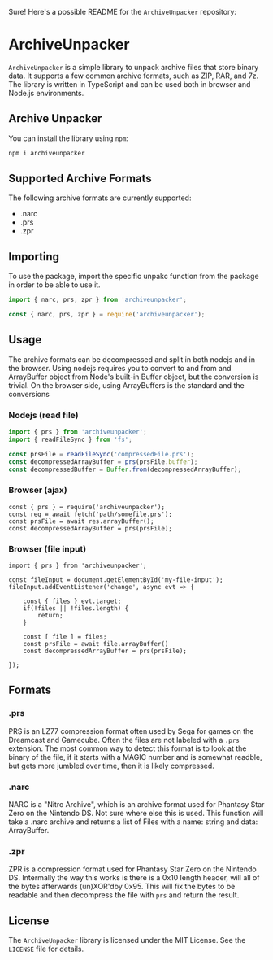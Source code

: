 Sure! Here's a possible README for the `ArchiveUnpacker` repository:

# ArchiveUnpacker

`ArchiveUnpacker` is a simple library to unpack archive files that store binary data. It supports a few common archive formats, such as ZIP, RAR, and 7z. The library is written in TypeScript and can be used both in browser and Node.js environments.

## Archive Unpacker

You can install the library using `npm`:

```sh
npm i archiveunpacker
```

## Supported Archive Formats

The following archive formats are currently supported:

- .narc
- .prs
- .zpr

## Importing

To use the package, import the specific unpakc function from the package in order to be able to use it.

```javascript
import { narc, prs, zpr } from 'archiveunpacker';
```


```javascript
const { narc, prs, zpr } = require('archiveunpacker');
```

## Usage

The archive formats can be decompressed and split in both nodejs and in the browser. Using nodejs requires you to convert to and from and ArrayBuffer object from Node's built-in Buffer object, but the conversion is trivial. On the browser side, using ArrayBuffers is the standard and the conversions 

### Nodejs (read file)

```javascript
import { prs } from 'archiveunpacker';
import { readFileSync } from 'fs';

const prsFile = readFileSync('compressedFile.prs');
const decompressedArrayBuffer = prs(prsFile.buffer);
const decompressedBuffer = Buffer.from(decompressedArrayBuffer);
```

### Browser (ajax)

```
const { prs } = require('archiveunpacker');
const req = await fetch('path/somefile.prs');
const prsFile = await res.arrayBuffer();
const decompressedArrayBuffer = prs(prsFile);
```

### Browser (file input)

```
import { prs } from 'archiveunpacker';

const fileInput = document.getElementById('my-file-input');
fileInput.addEventListener('change', async evt => {

	const { files } evt.target;
	if(!files || !files.length) {
		return;
	}

	const [ file ] = files;
	const prsFile = await file.arrayBuffer()
	const decompressedArrayBuffer = prs(prsFile);

});

```

## Formats

### .prs

PRS is an LZ77 compression format often used by Sega for games on the Dreamcast and Gamecube. Often the files are not labeled with a `.prs` extension. The most common way to detect this format is to look at the binary of the file, if it starts with a MAGIC number and is somewhat readble, but gets more jumbled over time, then it is likely compressed. 

### .narc

NARC is a "Nitro Archive", which is an archive format used for Phantasy Star Zero on the Nintendo DS. Not sure where else this is used. This function will take a .narc archive and returns a list of Files with a name: string and data: ArrayBuffer.

### .zpr

ZPR is a compression format used for Phantasy Star Zero on the Nintendo DS. Intermally the way this works is there is a 0x10 length header, will all of the bytes afterwards (un)XOR'dby 0x95. This will fix the bytes to be readable and then decompress the file with `prs` and return the result. 

## License

The `ArchiveUnpacker` library is licensed under the MIT License. See the `LICENSE` file for details.
